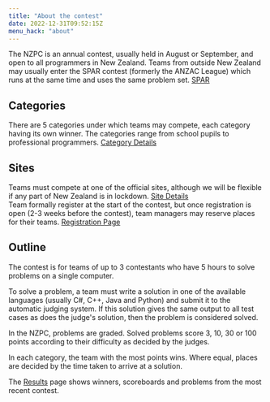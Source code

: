 ```yaml
---
title: "About the contest"
date: 2022-12-31T09:52:15Z
menu_hack: "about"
---
```


The NZPC is an annual contest, usually held in August or September, and open to all programmers in New Zealand.
Teams from outside New Zealand may usually enter the SPAR contest (formerly the ANZAC League) which runs at the same time and uses the same problem set.
[SPAR](https://sppcontests.org/spar/)

## Categories

There are 5 categories under which teams may compete, each category having its own winner.  The categories range from school pupils to professional programmers.
[Category Details](/categories/)

## Sites

Teams must compete at one of the official sites, although we will be flexible if any part of New Zealand is in lockdown.
[Site Details](/sites/)  
Team formally register at the start of the contest, but once registration is open (2-3 weeks before the contest), team managers may reserve places for their teams. [Registration Page](/register/)

## Outline

The contest is for teams of up to 3 contestants who have 5 hours to solve problems on a single computer.

To solve a problem, a team must write a solution in one of the available languages (usually C#, C++, Java and Python)
and submit it to the automatic judging system.  If this solution gives the same output to all test cases as does the judge's
solution, then the problem is considered solved.

In the NZPC, problems are graded. Solved problems score 3, 10, 30 or 100 points according to their difficulty as decided by the judges.

In each category, the team with the most points wins.  Where equal, places are decided by the time taken to arrive at a solution.

The [Results](/results/) page shows winners, scoreboards and problems from the most recent contest.

